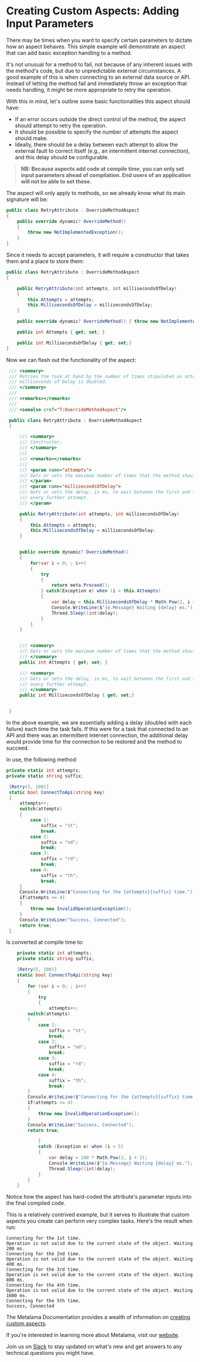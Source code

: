 # Creating Custom Aspects: Adding Input Parameters

There may be times when you want to specify certain parameters to dictate how an aspect behaves. This simple example will demonstrate an aspect that can add basic exception handling to a method.

It's not unusual for a method to fail, not because of any inherent issues with the method's code, but due to unpredictable external circumstances. A good example of this is when connecting to an external data source or API. Instead of letting the method fail and immediately throw an exception that needs handling, it might be more appropriate to retry the operation.

With this in mind, let's outline some basic functionalities this aspect should have:

- If an error occurs outside the direct control of the method, the aspect should attempt to retry the operation.
- It should be possible to specify the number of attempts the aspect should make.
- Ideally, there should be a delay between each attempt to allow the external fault to correct itself (e.g., an intermittent internet connection), and this delay should be configurable.

> <b>NB: Because aspects add code at compile time, you can only set input parameters ahead of compilation. End users of an application will not be able to set these.</b>

The aspect will only apply to methods, so we already know what its main signature will be:

```c#
public class RetryAttribute : OverrideMethodAspect
{
    public override dynamic? OverrideMethod()
    {
        throw new NotImplementedException();
    }
}
```

Since it needs to accept parameters, it will require a constructor that takes them and a place to store them:

```c#
public class RetryAttribute : OverrideMethodAspect
{

    public RetryAttribute(int attempts, int millisecondsOfDelay)
    {
        this.Attempts = attempts;
        this.MillisecondsOfDelay = millisecondsOfDelay;
    }

    public override dynamic? OverrideMethod() { throw new NotImplementedException(); }

    public int Attempts { get; set; }

    public int MillisecondsOfDelay { get; set;}
}
```

Now we can flesh out the functionality of the aspect:

```c#
 /// <summary>
 /// Retries the task at hand by the number of times stipulated as attempts. For each attempt, the number of
 /// milliseconds of Delay is doubled.
 /// </summary>
 ///
 /// <remarks></remarks>
 ///
 /// <seealso cref="T:OverrideMethodAspect"/>

 public class RetryAttribute : OverrideMethodAspect
 {

     /// <summary>
     /// Constructor.
     /// </summary>
     ///
     /// <remarks></remarks>
     ///
     /// <param name="attempts">
     /// Gets or sets the maximum number of times that the method should be executed.
     /// </param>
     /// <param name="millisecondsOfDelay">
     /// Gets or sets the delay, in ms, to wait between the first and the second attempt. The delay is doubled at
     /// every further attempt.
     /// </param>

     public RetryAttribute(int attempts, int millisecondsOfDelay)
     {
         this.Attempts = attempts;
         this.MillisecondsOfDelay = millisecondsOfDelay;
     }


     public override dynamic? OverrideMethod()
     {
         for(var i = 0; ; i++)
         {
             try
             {
                 return meta.Proceed();
             } catch(Exception e) when (i < this.Attempts)
             {
                 var delay = this.MillisecondsOfDelay * Math.Pow(2, i + 1);
                 Console.WriteLine($"{e.Message} Waiting {delay} ms.");
                 Thread.Sleep((int)delay);
             }
         }
     }


     /// <summary>
     /// Gets or sets the maximum number of times that the method should be executed.
     /// </summary>
     public int Attempts { get; set; }

     /// <summary>
     /// Gets or sets the delay, in ms, to wait between the first and the second attempt. The delay is doubled at
     /// every further attempt.
     /// </summary>
     public int MillisecondsOfDelay { get; set;}


 }
```

In the above example, we are essentially adding a delay (doubled with each failure) each time the task fails. If this were for a task that connected to an API and there was an intermittent internet connection, the additional delay would provide time for the connection to be restored and the method to succeed.

In use, the following method:

```c#
private static int attempts;
private static string suffix;

 [Retry(5, 100)]
 static bool ConnectToApi(string key)
 {
     attempts++;
     switch(attempts)
     {
         case 1:
             suffix = "st";
             break;
         case 2:
             suffix = "nd";
             break;
         case 3:
             suffix = "rd";
             break;
         case 4:
             suffix = "th";
             break;
     }
     Console.WriteLine($"Connecting for the {attempts}{suffix} time.");
     if(attempts <= 4)
     {
         throw new InvalidOperationException();
     }
     Console.WriteLine("Success, Connected");
     return true;
 }

```

Is converted at compile time to:

```c#
    private static int attempts;
    private static string suffix;

    [Retry(5, 100)]
    static bool ConnectToApi(string key)
    {
        for (var i = 0; ; i++)
        {
            try
            {
                attempts++;
        switch(attempts)
        {
            case 1:
                suffix = "st";
                break;
            case 2:
                suffix = "nd";
                break;
            case 3:
                suffix = "rd";
                break;
            case 4:
                suffix = "th";
                break;
        }
        Console.WriteLine($"Connecting for the {attempts}{suffix} time.");
        if(attempts <= 4)
        {
            throw new InvalidOperationException();
        }
        Console.WriteLine("Success, Connected");
        return true;

            }
            catch (Exception e) when (i < 5)
            {
                var delay = 100 * Math.Pow(2, i + 1);
                Console.WriteLine($"{e.Message} Waiting {delay} ms.");
                Thread.Sleep((int)delay);
            }
        }
    }
```

Notice how the aspect has hard-coded the attribute's parameter inputs into the final compiled code.

This is a relatively contrived example, but it serves to illustrate that custom aspects you create can perform very complex tasks. Here's the result when run:

```
Connecting for the 1st time.
Operation is not valid due to the current state of the object. Waiting 200 ms.
Connecting for the 2nd time.
Operation is not valid due to the current state of the object. Waiting 400 ms.
Connecting for the 3rd time.
Operation is not valid due to the current state of the object. Waiting 800 ms.
Connecting for the 4th time.
Operation is not valid due to the current state of the object. Waiting 1600 ms.
Connecting for the 5th time.
Success, Connected
```

The Metalama Documentation provides a wealth of information on [creating custom aspects](https://doc.postsharp.net/metalama/conceptual/aspects).


If you're interested in learning more about Metalama, visit our [website](https://www.postsharp.net/metalama).

Join us on [Slack](https://www.postsharp.net/slack) to stay updated on what's new and get answers to any technical questions you might have.
